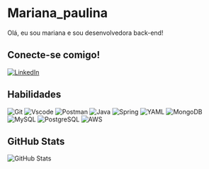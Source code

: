 
# Mariana_paulina
Olá, eu sou mariana e sou desenvolvedora back-end!
## Conecte-se comigo!
[![LinkedIn](https://img.shields.io/badge/LinkedIn-ec63a1?style=for-the-badge&logo=linkedin&logoColor=fff)](https://www.linkedin.com/in/mariana-paulina-449b0466/)

## Habilidades
![Git](https://img.shields.io/badge/GIT-ec63a1?style=for-the-badge&logo=git&logoColor=white)
![Vscode](https://img.shields.io/badge/Vscode-ec63a1?style=for-the-badge&logo=visual-studio-code&logoColor=white)
![Postman](https://img.shields.io/badge/Postman-ec63a1.svg?style=for-the-badge&logo=Postman&logoColor=white)
![Java](https://img.shields.io/badge/java-%23ec63a1.svg?style=for-the-badge&logo=openjdk&logoColor=white) 
![Spring](https://img.shields.io/badge/spring-%23ec63a1.svg?style=for-the-badge&logo=spring&logoColor=white)
![YAML](https://img.shields.io/badge/yaml-%23ec63a1.svg?style=for-the-badge&logo=yaml&logoColor=fff)
    ![MongoDB](https://img.shields.io/badge/MongoDB-%23ec63a1.svg?style=for-the-badge&logo=mongodb&logoColor=white)
	![MySQL](https://img.shields.io/badge/MySQL-ec63a1?style=for-the-badge&logo=mysql&logoColor=white)
    ![PostgreSQL](https://img.shields.io/badge/PostgreSQL-ec63a1?style=for-the-badge&logo=postgresql)
    ![AWS](https://img.shields.io/badge/AWS-ec63a1.svg?style=for-the-badge&logo=amazon-aws&logoColor=white)
## GitHub Stats
![GitHub Stats](https://github-readme-stats.vercel.app/api?username=marianaPaulina&theme=transparent&bg_color=ec63a1&border_color=fffshow_icons=true&icon_color=30A3DC&title_color=000&text_color=FFF)

